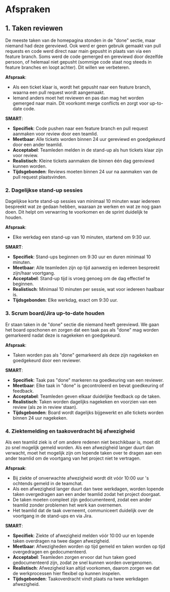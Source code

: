 # Afspraken

## 1. Taken reviewen

De meeste taken van de homepagina stonden in de "done" sectie, maar niemand had deze gereviewd. Ook werd er geen gebruik gemaakt van pull requests en code werd direct naar main gepusht in plaats van via een feature branch. Soms werd de code gemerged en gereviewd door dezelfde persoon, of helemaal niet gepusht (sommige code staat nog steeds in feature branches en loopt achter). Dit willen we verbeteren.

**Afspraak**:

- Als een ticket klaar is, wordt het gepusht naar een feature branch, waarna een pull request wordt aangemaakt.
- Iemand anders moet het reviewen en pas dan mag het worden gemerged naar main. Dit voorkomt merge conflicts en zorgt voor up-to-date code.

**SMART**:

- **Specifiek**: Code pushen naar een feature branch en pull request aanmaken voor review door een teamlid.
- **Meetbaar**: Alle tickets worden binnen 24 uur gereviewd en goedgekeurd door een ander teamlid.
- **Acceptabel**: Teamleden melden in de stand-up als hun tickets klaar zijn voor review.
- **Realistisch**: Kleine tickets aanmaken die binnen één dag gereviewd kunnen worden.
- **Tijdsgebonden**: Reviews moeten binnen 24 uur na aanmaken van de pull request plaatsvinden.

### 2. Dagelijkse stand-up sessies

Dagelijkse korte stand-up sessies van minimaal 10 minuten waar iedereen bespreekt wat ze gedaan hebben, waaraan ze werken en wat ze nog gaan doen. Dit helpt om verwarring te voorkomen en de sprint duidelijk te houden.

**Afspraak**:

- Elke werkdag een stand-up van 10 minuten, startend om 9:30 uur.

**SMART**:

- **Specifiek**: Stand-ups beginnen om 9:30 uur en duren minimaal 10 minuten.
- **Meetbaar**: Alle teamleden zijn op tijd aanwezig en iedereen bespreekt zijn/haar voortgang.
- **Acceptabel**: Stand-up tijd is vroeg genoeg om de dag effectief te beginnen.
- **Realistisch**: Minimaal 10 minuten per sessie, wat voor iedereen haalbaar is.
- **Tijdsgebonden**: Elke werkdag, exact om 9:30 uur.

### 3. Scrum board/Jira up-to-date houden

Er staan taken in de "done" sectie die niemand heeft gereviewd. We gaan het board opschonen en zorgen dat een taak pas als "done" mag worden gemarkeerd nadat deze is nagekeken en goedgekeurd.

**Afspraak**:

- Taken worden pas als "done" gemarkeerd als deze zijn nagekeken en goedgekeurd door een reviewer.

**SMART**:

- **Specifiek**: Taak pas "done" markeren na goedkeuring van een reviewer.
- **Meetbaar**: Elke taak in "done" is gecontroleerd en bevat goedkeuring of feedback.
- **Acceptabel**: Teamleden geven elkaar duidelijke feedback op de taken.
- **Realistisch**: Taken worden dagelijks nagekeken en voorzien van een review (als ze in review staan).
- **Tijdsgebonden**: Board wordt dagelijks bijgewerkt en alle tickets worden binnen 24 uur nagekeken.

### 4. Ziektemelding en taakoverdracht bij afwezigheid

Als een teamlid ziek is of om andere redenen niet beschikbaar is, moet dit zo snel mogelijk gemeld worden. Als een afwezigheid langer duurt dan verwacht, moet het mogelijk zijn om lopende taken over te dragen aan een ander teamlid om de voortgang van het project niet te vertragen.

**Afspraak**:

- Bij ziekte of onverwachte afwezigheid wordt dit vóór 10:00 uur 's ochtends gemeld in de teamchat.
- Als een afwezigheid langer duurt dan twee werkdagen, worden lopende taken overgedragen aan een ander teamlid zodat het project doorgaat.
- De taken moeten compleet zijn gedocumenteerd, zodat een ander teamlid zonder problemen het werk kan overnemen.
- Het teamlid dat de taak overneemt, communiceert duidelijk over de voortgang in de stand-ups en via Jira.

**SMART**:

- **Specifiek**: Ziekte of afwezigheid melden vóór 10:00 uur en lopende taken overdragen na twee dagen afwezigheid.
- **Meetbaar**: Afwezigheden worden op tijd gemeld en taken worden op tijd overgedragen en gedocumenteerd.
- **Acceptabel**: Teamleden zorgen ervoor dat hun taken goed gedocumenteerd zijn, zodat ze snel kunnen worden overgenomen.
- **Realistisch**: Afwezigheid kan altijd voorkomen, daarom zorgen we dat de werkprocessen hier flexibel op kunnen inspelen.
- **Tijdsgebonden**: Taakoverdracht vindt plaats na twee werkdagen afwezigheid.
